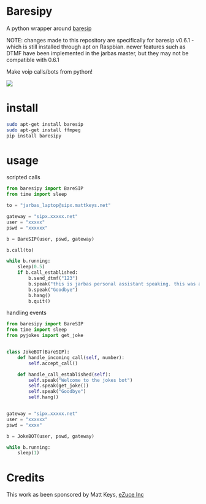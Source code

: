 # Baresipy

A python wrapper around [baresip](https://github.com/alfredh/baresip)

NOTE: changes made to this repository are specifically for baresip v0.6.1 - which is still installed through apt on Raspbian.
newer features such as DTMF have been implemented in the jarbas master, but they may not be compatible with 0.6.1

Make voip calls/bots from python!

![](./logo.png)

# install

```bash
sudo apt-get install baresip
sudo apt-get install ffmpeg
pip install baresipy
```

# usage

scripted calls

```python
from baresipy import BareSIP
from time import sleep

to = "jarbas_laptop@sipx.mattkeys.net"

gateway = "sipx.xxxxx.net"
user = "xxxxx"
pswd = "xxxxxx"

b = BareSIP(user, pswd, gateway)

b.call(to)

while b.running:
    sleep(0.5)
    if b.call_established:
        b.send_dtmf("123")
        b.speak("this is jarbas personal assistant speaking. this was a test")
        b.speak("Goodbye")
        b.hang()
        b.quit()

```


handling events

```python
from baresipy import BareSIP
from time import sleep
from pyjokes import get_joke


class JokeBOT(BareSIP):
    def handle_incoming_call(self, number):
        self.accept_call()

    def handle_call_established(self):
        self.speak("Welcome to the jokes bot")
        self.speak(get_joke())
        self.speak("Goodbye")
        self.hang()


gateway = "sipx.xxxxx.net"
user = "xxxxxx"
pswd = "xxxx"

b = JokeBOT(user, pswd, gateway)

while b.running:
    sleep(1)

```

        
# Credits

This work as been sponsored by Matt Keys, [eZuce Inc](https://ezuce.com/)
